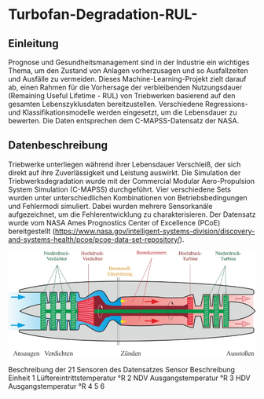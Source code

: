# Turbofan-Degradation-RUL-

## Einleitung
Prognose und Gesundheitsmanagement sind in der Industrie ein wichtiges Thema, um den Zustand von Anlagen vorherzusagen und so Ausfallzeiten und Ausfälle zu vermeiden. Dieses Machine-Learning-Projekt zielt darauf ab, einen Rahmen für die Vorhersage der verbleibenden Nutzungsdauer (Remaining Useful Lifetime - RUL) von Triebwerken basierend auf den gesamten Lebenszyklusdaten bereitzustellen. Verschiedene Regressions- und Klassifikationsmodelle werden eingesetzt, um die Lebensdauer zu bewerten. Die Daten entsprechen dem C-MAPSS-Datensatz der NASA.

## Datenbeschreibung
Triebwerke unterliegen während ihrer Lebensdauer Verschleiß, der sich direkt auf ihre Zuverlässigkeit und Leistung auswirkt. Die Simulation der Triebwerksdegradation wurde mit der Commercial Modular Aero-Propulsion System Simulation (C-MAPSS) durchgeführt. Vier verschiedene Sets wurden unter unterschiedlichen Kombinationen von Betriebsbedingungen und Fehlermodi simuliert. Dabei wurden mehrere Sensorkanäle aufgezeichnet, um die Fehlerentwicklung zu charakterisieren. Der Datensatz wurde vom NASA Ames Prognostics Center of Excellence (PCoE) bereitgestellt (https://www.nasa.gov/intelligent-systems-division/discovery-and-systems-health/pcoe/pcoe-data-set-repository/).

![Beispiel eines Strahltriebwerks](/assets/images/strahltriebwerk.jpg)


Beschreibung der 21 Sensoren des Datensatzes
Sensor      Beschreibung                  Einheit
1           Lüftereintrittstemperatur          °R
2           NDV Ausgangstemperatur             °R
3           HDV Ausgangstemperatur             °R
4
5
6
